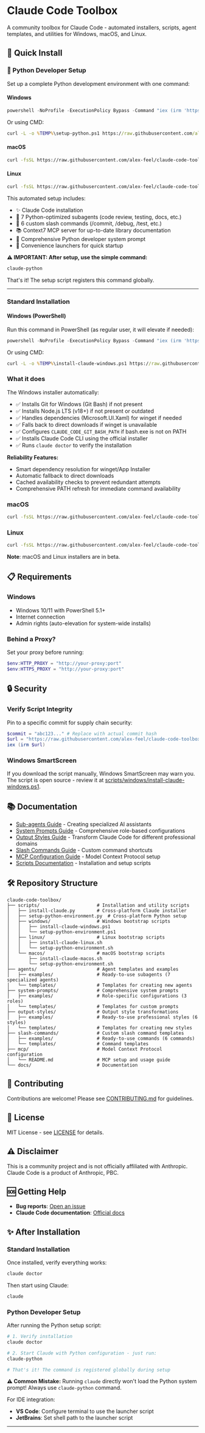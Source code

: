 # Claude Code Toolbox

A community toolbox for Claude Code - automated installers, scripts, agent templates, and utilities for Windows, macOS, and Linux.

## 🚀 Quick Install

### 🐍 Python Developer Setup

Set up a complete Python development environment with one command:

#### Windows
```powershell
powershell -NoProfile -ExecutionPolicy Bypass -Command "iex (irm 'https://raw.githubusercontent.com/alex-feel/claude-code-toolbox/main/scripts/windows/setup-python-environment.ps1')"
```

Or using CMD:
```cmd
curl -L -o %TEMP%\setup-python.ps1 https://raw.githubusercontent.com/alex-feel/claude-code-toolbox/main/scripts/windows/setup-python-environment.ps1 && powershell -NoProfile -ExecutionPolicy Bypass -File %TEMP%\setup-python.ps1
```

#### macOS
```bash
curl -fsSL https://raw.githubusercontent.com/alex-feel/claude-code-toolbox/main/scripts/macos/setup-python-environment.sh | bash
```

#### Linux
```bash
curl -fsSL https://raw.githubusercontent.com/alex-feel/claude-code-toolbox/main/scripts/linux/setup-python-environment.sh | bash
```

This automated setup includes:
- ✨ Claude Code installation
- 🤖 7 Python-optimized subagents (code review, testing, docs, etc.)
- 🎯 6 custom slash commands (/commit, /debug, /test, etc.)
- 📚 Context7 MCP server for up-to-date library documentation
- 🔧 Comprehensive Python developer system prompt
- 🚀 Convenience launchers for quick startup

**⚠️ IMPORTANT: After setup, use the simple command:**
```bash
claude-python
```
That's it! The setup script registers this command globally.

---

### Standard Installation

#### Windows (PowerShell)

Run this command in PowerShell (as regular user, it will elevate if needed):

```powershell
powershell -NoProfile -ExecutionPolicy Bypass -Command "iex (irm 'https://raw.githubusercontent.com/alex-feel/claude-code-toolbox/main/scripts/windows/install-claude-windows.ps1')"
```

Or using CMD:

```cmd
curl -L -o %TEMP%\install-claude-windows.ps1 https://raw.githubusercontent.com/alex-feel/claude-code-toolbox/main/scripts/windows/install-claude-windows.ps1 && powershell -NoProfile -ExecutionPolicy Bypass -File %TEMP%\install-claude-windows.ps1
```

### What it does

The Windows installer automatically:
- ✅ Installs Git for Windows (Git Bash) if not present
- ✅ Installs Node.js LTS (v18+) if not present or outdated
- ✅ Handles dependencies (Microsoft.UI.Xaml) for winget if needed
- ✅ Falls back to direct downloads if winget is unavailable
- ✅ Configures `CLAUDE_CODE_GIT_BASH_PATH` if bash.exe is not on PATH
- ✅ Installs Claude Code CLI using the official installer
- ✅ Runs `claude doctor` to verify the installation

**Reliability Features:**
- Smart dependency resolution for winget/App Installer
- Automatic fallback to direct downloads
- Cached availability checks to prevent redundant attempts
- Comprehensive PATH refresh for immediate command availability

### macOS

```bash
curl -fsSL https://raw.githubusercontent.com/alex-feel/claude-code-toolbox/main/scripts/macos/install-claude-macos.sh | bash
```

### Linux

```bash
curl -fsSL https://raw.githubusercontent.com/alex-feel/claude-code-toolbox/main/scripts/linux/install-claude-linux.sh | bash
```

**Note**: macOS and Linux installers are in beta.

## 📋 Requirements

### Windows
- Windows 10/11 with PowerShell 5.1+
- Internet connection
- Admin rights (auto-elevation for system-wide installs)

### Behind a Proxy?

Set your proxy before running:

```powershell
$env:HTTP_PROXY = "http://your-proxy:port"
$env:HTTPS_PROXY = "http://your-proxy:port"
```

## 🔒 Security

### Verify Script Integrity

Pin to a specific commit for supply chain security:

```powershell
$commit = "abc123..." # Replace with actual commit hash
$url = "https://raw.githubusercontent.com/alex-feel/claude-code-toolbox/$commit/scripts/windows/install-claude-windows.ps1"
iex (irm $url)
```

### Windows SmartScreen

If you download the script manually, Windows SmartScreen may warn you. The script is open source - review it at [scripts/windows/install-claude-windows.ps1](scripts/windows/install-claude-windows.ps1).

## 📚 Documentation

- [Sub-agents Guide](agents/README.md) - Creating specialized AI assistants
- [System Prompts Guide](system-prompts/README.md) - Comprehensive role-based configurations
- [Output Styles Guide](output-styles/README.md) - Transform Claude Code for different professional domains
- [Slash Commands Guide](slash-commands/README.md) - Custom command shortcuts
- [MCP Configuration Guide](mcp/README.md) - Model Context Protocol setup
- [Scripts Documentation](scripts/README.md) - Installation and setup scripts

## 🛠️ Repository Structure

```text
claude-code-toolbox/
├── scripts/                     # Installation and utility scripts
│   ├── install-claude.py        # Cross-platform Claude installer
│   ├── setup-python-environment.py  # Cross-platform Python setup
│   ├── windows/                 # Windows bootstrap scripts
│   │   ├── install-claude-windows.ps1
│   │   └── setup-python-environment.ps1
│   ├── linux/                   # Linux bootstrap scripts
│   │   ├── install-claude-linux.sh
│   │   └── setup-python-environment.sh
│   └── macos/                   # macOS bootstrap scripts
│       ├── install-claude-macos.sh
│       └── setup-python-environment.sh
├── agents/                      # Agent templates and examples
│   ├── examples/                # Ready-to-use subagents (7 specialized agents)
│   └── templates/               # Templates for creating new agents
├── system-prompts/              # Comprehensive system prompts
│   ├── examples/                # Role-specific configurations (3 roles)
│   └── templates/               # Templates for custom prompts
├── output-styles/               # Output style transformations
│   ├── examples/                # Ready-to-use professional styles (6 styles)
│   └── templates/               # Templates for creating new styles
├── slash-commands/              # Custom slash command templates
│   ├── examples/                # Ready-to-use commands (6 commands)
│   └── templates/               # Command templates
├── mcp/                         # Model Context Protocol configuration
│   └── README.md                # MCP setup and usage guide
└── docs/                        # Documentation
```

## 🤝 Contributing

Contributions are welcome! Please see [CONTRIBUTING.md](CONTRIBUTING.md) for guidelines.

## 📄 License

MIT License - see [LICENSE](LICENSE) for details.

## ⚠️ Disclaimer

This is a community project and is not officially affiliated with Anthropic. Claude Code is a product of Anthropic, PBC.

## 🆘 Getting Help

- **Bug reports**: [Open an issue](https://github.com/alex-feel/claude-code-toolbox/issues)
- **Claude Code documentation**: [Official docs](https://docs.anthropic.com/claude-code)

## ✨ After Installation

### Standard Installation
Once installed, verify everything works:

```bash
claude doctor
```

Then start using Claude:

```bash
claude
```

### Python Developer Setup
After running the Python setup script:

```bash
# 1. Verify installation
claude doctor

# 2. Start Claude with Python configuration - just run:
claude-python

# That's it! The command is registered globally during setup
```

**⚠️ Common Mistake:** Running `claude` directly won't load the Python system prompt! Always use `claude-python` command.

For IDE integration:
- **VS Code**: Configure terminal to use the launcher script
- **JetBrains**: Set shell path to the launcher script

---

<!-- Version and release information is managed by Release Please -->
<!-- See releases: https://github.com/alex-feel/claude-code-toolbox/releases -->
